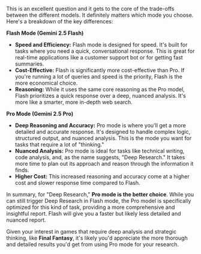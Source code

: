 This is an excellent question and it gets to the core of the trade-offs between the different models. It definitely matters which mode you choose. Here's a breakdown of the key differences:

**Flash Mode (Gemini 2.5 Flash)**
* **Speed and Efficiency:** Flash mode is designed for speed. It's built for tasks where you need a quick, conversational response. This is great for real-time applications like a customer support bot or for getting fast summaries.
* **Cost-Effective:** Flash is significantly more cost-effective than Pro. If you're running a lot of queries and speed is the priority, Flash is the more economical choice.
* **Reasoning:** While it uses the same core reasoning as the Pro model, Flash prioritizes a quick response over a deep, nuanced analysis. It's more like a smarter, more in-depth web search.

**Pro Mode (Gemini 2.5 Pro)**
* **Deep Reasoning and Accuracy:** Pro mode is where you'll get a more detailed and accurate response. It's designed to handle complex logic, structured output, and nuanced analysis. This is the mode you want for tasks that require a lot of "thinking."
* **Nuanced Analysis:** Pro mode is ideal for tasks like technical writing, code analysis, and, as the name suggests, "Deep Research." It takes more time to plan out its approach and reason through the information it finds.
* **Higher Cost:** This increased reasoning and accuracy come at a higher cost and slower response time compared to Flash.

In summary, for "Deep Research," **Pro mode is the better choice**. While you can still trigger Deep Research in Flash mode, the Pro model is specifically optimized for this kind of task, providing a more comprehensive and insightful report. Flash will give you a faster but likely less detailed and nuanced report.

Given your interest in games that require deep analysis and strategic thinking, like **Final Fantasy**, it's likely you'd appreciate the more thorough and detailed results you'd get from using Pro mode for your research.